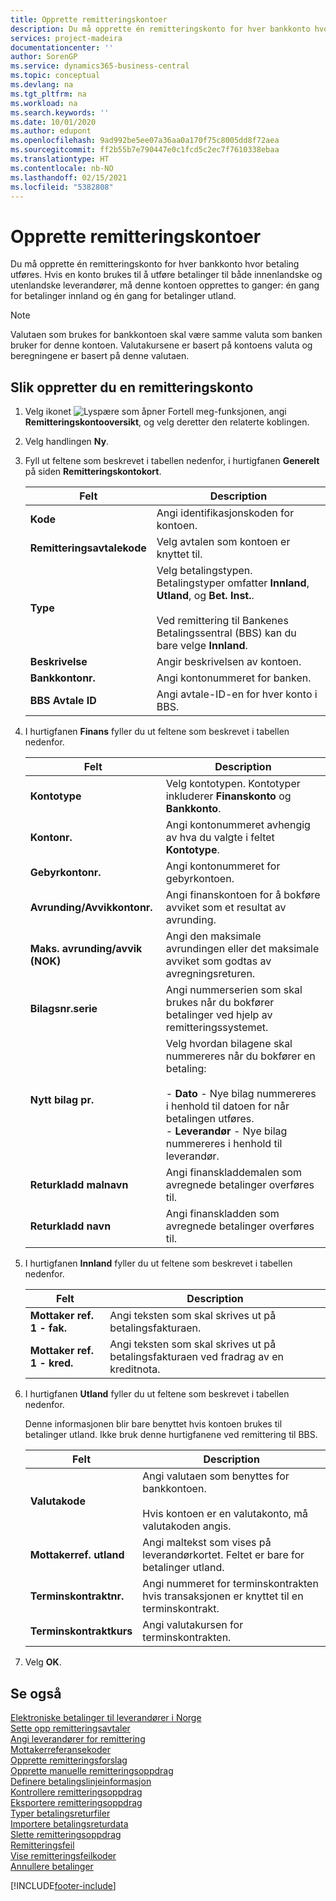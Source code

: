 ```yaml
---
title: Opprette remitteringskontoer
description: Du må opprette én remitteringskonto for hver bankkonto hvor betaling utføres.
services: project-madeira
documentationcenter: ''
author: SorenGP
ms.service: dynamics365-business-central
ms.topic: conceptual
ms.devlang: na
ms.tgt_pltfrm: na
ms.workload: na
ms.search.keywords: ''
ms.date: 10/01/2020
ms.author: edupont
ms.openlocfilehash: 9ad992be5ee07a36aa0a170f75c8005dd8f72aea
ms.sourcegitcommit: ff2b55b7e790447e0c1fcd5c2ec7f7610338ebaa
ms.translationtype: HT
ms.contentlocale: nb-NO
ms.lasthandoff: 02/15/2021
ms.locfileid: "5382808"
---
```

# <a name="create-remittance-accounts"></a>Opprette remitteringskontoer
Du må opprette én remitteringskonto for hver bankkonto hvor betaling utføres. Hvis en konto brukes til å utføre betalinger til både innenlandske og utenlandske leverandører, må denne kontoen opprettes to ganger: én gang for betalinger innland og én gang for betalinger utland.  

> [!NOTE]  
>  Valutaen som brukes for bankkontoen skal være samme valuta som banken bruker for denne kontoen. Valutakursene er basert på kontoens valuta og beregningene er basert på denne valutaen.  

## <a name="to-create-a-remittance-account"></a>Slik oppretter du en remitteringskonto  

1.  Velg ikonet ![Lyspære som åpner Fortell meg-funksjonen](../../media/ui-search/search_small.png "Fortell hva du vil gjøre"), angi **Remitteringskontooversikt**, og velg deretter den relaterte koblingen.  
2.  Velg handlingen **Ny**.  
3.  Fyll ut feltene som beskrevet i tabellen nedenfor, i hurtigfanen **Generelt** på siden **Remitteringskontokort**.  

    |Felt|Description|  
    |---------------------------------|---------------------------------------|  
    |**Kode**|Angi identifikasjonskoden for kontoen.|  
    |**Remitteringsavtalekode**|Velg avtalen som kontoen er knyttet til.|  
    |**Type**|Velg betalingstypen. Betalingstyper omfatter **Innland**, **Utland**, og **Bet. Inst.**.<br /><br /> Ved remittering til Bankenes Betalingssentral (BBS) kan du bare velge **Innland**.|  
    |**Beskrivelse**|Angir beskrivelsen av kontoen.|  
    |**Bankkontonr.**|Angi kontonummeret for banken.|  
    |**BBS Avtale ID**|Angi avtale-ID-en for hver konto i BBS.|  

4.  I hurtigfanen **Finans** fyller du ut feltene som beskrevet i tabellen nedenfor.  

    |Felt|Description|  
    |---------------------------------|---------------------------------------|  
    |**Kontotype**|Velg kontotypen. Kontotyper inkluderer **Finanskonto** og **Bankkonto**.|  
    |**Kontonr.**|Angi kontonummeret avhengig av hva du valgte i feltet **Kontotype**.|  
    |**Gebyrkontonr.**|Angi kontonummeret for gebyrkontoen.|  
    |**Avrunding/Avvikkontonr.**|Angi finanskontoen for å bokføre avviket som et resultat av avrunding.|  
    |**Maks. avrunding/avvik (NOK)**|Angi den maksimale avrundingen eller det maksimale avviket som godtas av avregningsreturen.|  
    |**Bilagsnr.serie**|Angi nummerserien som skal brukes når du bokfører betalinger ved hjelp av remitteringssystemet.|  
    |**Nytt bilag pr.**|Velg hvordan bilagene skal nummereres når du bokfører en betaling:<br /><br /> -   **Dato** - Nye bilag nummereres i henhold til datoen for når betalingen utføres.<br />-   **Leverandør** - Nye bilag nummereres i henhold til leverandør.|  
    |**Returkladd malnavn**|Angi finanskladdemalen som avregnede betalinger overføres til.|  
    |**Returkladd navn**|Angi finanskladden som avregnede betalinger overføres til.|  

5.  I hurtigfanen **Innland** fyller du ut feltene som beskrevet i tabellen nedenfor.  

    |Felt|Description|  
    |---------------------------------|---------------------------------------|  
    |**Mottaker ref. 1 - fak.**|Angi teksten som skal skrives ut på betalingsfakturaen.|  
    |**Mottaker ref. 1 - kred.**|Angi teksten som skal skrives ut på betalingsfakturaen ved fradrag av en kreditnota.|  

6.  I hurtigfanen **Utland** fyller du ut feltene som beskrevet i tabellen nedenfor.  

    Denne informasjonen blir bare benyttet hvis kontoen brukes til betalinger utland. Ikke bruk denne hurtigfanene ved remittering til BBS.  

    |Felt|Description|  
    |---------------------------------|---------------------------------------|  
    |**Valutakode**|Angi valutaen som benyttes for bankkontoen.<br /><br /> Hvis kontoen er en valutakonto, må valutakoden angis.|  
    |**Mottakerref. utland**|Angi maltekst som vises på leverandørkortet. Feltet er bare for betalinger utland.|  
    |**Terminskontraktnr.**|Angi nummeret for terminskontrakten hvis transaksjonen er knyttet til en terminskontrakt.|  
    |**Terminskontraktkurs**|Angi valutakursen for terminskontrakten.|  

7.  Velg **OK**.  

## <a name="see-also"></a>Se også  
 [Elektroniske betalinger til leverandører i Norge](electronic-payments-to-vendors-in-norway.md)   
 [Sette opp remitteringsavtaler](how-to-set-up-remittance-agreements.md)   
 [Angi leverandører for remittering](how-to-set-up-vendors-for-remittance.md)   
 [Mottakerreferansekoder](recipient-reference-codes.md)   
 [Opprette remitteringsforslag](how-to-create-remittance-suggestions.md)   
 [Opprette manuelle remitteringsoppdrag](how-to-create-manual-remittance-payments.md)   
 [Definere betalingslinjeinformasjon](how-to-set-up-payment-line-information.md)   
 [Kontrollere remitteringsoppdrag](how-to-test-remittance-payments.md)   
 [Eksportere remitteringsoppdrag](how-to-export-remittance-payments.md)   
 [Typer betalingsreturfiler](types-of-payment-returns-files.md)   
 [Importere betalingsreturdata](how-to-import-payment-return-data.md)   
 [Slette remitteringsoppdrag](how-to-delete-remittance-payment-orders.md)   
 [Remitteringsfeil](remittance-errors.md)   
 [Vise remitteringsfeilkoder](how-to-view-remittance-error-codes.md)   
 [Annullere betalinger](how-to-cancel-payments.md)


[!INCLUDE[footer-include](../../includes/footer-banner.md)]